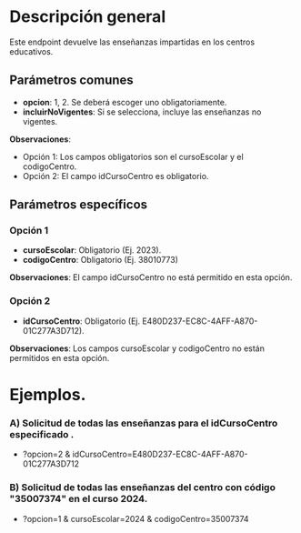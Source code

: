 # Descripción general

Este endpoint devuelve las enseñanzas impartidas en los centros educativos.

## Parámetros comunes
* **opcion**: 1, 2. Se deberá escoger uno obligatoriamente.
* **incluirNoVigentes**: Si se selecciona, incluye las enseñanzas no vigentes.

**Observaciones**:
* Opción 1: Los campos obligatorios son el cursoEscolar y el codigoCentro.
* Opción 2: El campo idCursoCentro es obligatorio.

## Parámetros específicos

### Opción 1
* **cursoEscolar**: Obligatorio (Ej. 2023).
* **codigoCentro**: Obligatorio (Ej. 38010773)

**Observaciones**: El campo idCursoCentro no está permitido en esta opción.

### Opción 2
* **idCursoCentro**: Obligatorio (Ej. E480D237-EC8C-4AFF-A870-01C277A3D712).

**Observaciones**: Los campos cursoEscolar y codigoCentro no están permitidos en esta opción.

# Ejemplos.
### A) Solicitud de todas las enseñanzas para el idCursoCentro especificado .
* ?opcion=2 & idCursoCentro=E480D237-EC8C-4AFF-A870-01C277A3D712

### B) Solicitud de todas las enseñanzas del centro con código "35007374" en el curso 2024.
* ?opcion=1 & cursoEscolar=2024 & codigoCentro=35007374

